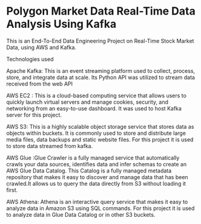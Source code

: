 # Polygon Market Data Real-Time Data Analysis Using Kafka
This is an End-To-End Data Engineering Project on Real-Time Stock Market Data, using AWS and Kafka. 

Technologies used

Apache Kafka: This is an event streaming platform used to collect, process, store, and integrate data at scale. Its Python API was utilized to stream data received from the web API

AWS EC2 : This is a cloud-based computing service that allows users to quickly launch virtual servers and manage cookies, security, and networking from an easy-to-use dashboard. It was used to host Kafka server for this project. 

AWS S3: This is a highly scalable object storage service that stores data as objects within buckets. It is commonly used to store and distribute large media files, data backups and static website files. For this project it is used to store data streamed from kafka. 

AWS Glue :Glue Crawler is a fully managed service that automatically crawls your data sources, identifies data and infer schemas to create an AWS Glue Data Catalog. This Catalog is a fully managed metadata repository that makes it easy to discover and manage data that has been crawled.It allows us to query the data directly from S3 without loading it first. 

AWS Athena: Athena is an interactive query service that makes it easy to analyze data in Amazon S3 using SQL commands. For this project it is used to analyze data in Glue Data Catalog or in other S3 buckets. 
